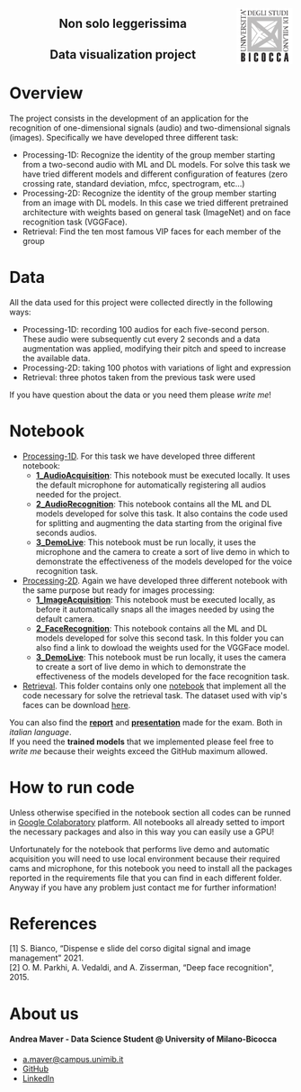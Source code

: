 <p float="left">

 [//]: <img src="https://github.com/andreamaver/DataVisualization/blob/main/images/DSLogo.png" width = "500"/>
 <img src="https://github.com/andreamaver/DataVisualization/blob/main/images/BicoccaLogo.png" width = "100" align="right"/>
</p>
<h2 align="center">Non solo leggerissima</h2>
<h2 align="center">Data visualization project</h2>

# Overview
The project consists in the development of an application for the recognition of one-dimensional signals (audio) and two-dimensional signals (images). Specifically we have developed three different task:

* Processing-1D: Recognize the identity of the group member starting from a two-second audio with ML and DL models. For solve this task we have tried different models and different configuration of features (zero crossing rate, standard deviation, mfcc, spectrogram, etc...)
* Processing-2D: Recognize the identity of the group member starting from an image with DL models. In this case we tried different pretrained architecture with weights based on general task (ImageNet) and on face recognition task (VGGFace).
* Retrieval: Find the ten most famous VIP faces for each member of the group 

# Data
All the data used for this project were collected directly in the following ways:
* Processing-1D: recording 100 audios for each five-second person. These audio were subsequently cut every 2 seconds and a data augmentation was applied, modifying their pitch and speed to increase the available data.
* Processing-2D: taking 100 photos with variations of light and expression
* Retrieval: three photos taken from the previous task were used 

If you have question about the data or you need them please <i>write me</i>!

# Notebook 

* [Processing-1D](https://github.com/rconfa/Digital-Signal-and-Image-Management-Project/tree/main/Notebook/Processing-1D). For this task we have developed three different notebook:
  - [<b>1_AudioAcquisition</b>](https://github.com/rconfa/Digital-Signal-and-Image-Management-Project/blob/main/Notebook/Processing-1D/1_AudioAcquisition.ipynb): This notebook must be executed locally. It uses the default microphone for automatically registering all audios needed for the project.
  - [<b>2_AudioRecognition</b>](https://github.com/rconfa/Digital-Signal-and-Image-Management-Project/blob/main/Notebook/Processing-1D/2_AudioRecognition.ipynb): This notebook contains all the ML and DL models developed for solve this task. It also contains the code used for splitting and augmenting the data starting from the original five seconds audios.
  - [<b>3_DemoLive</b>](https://github.com/rconfa/Digital-Signal-and-Image-Management-Project/blob/main/Notebook/Processing-1D/3_DemoLive.ipynb): This notebook must be run locally, it uses the microphone and the camera to create a sort of live demo in which to demonstrate the effectiveness of the models developed for the voice recognition task. 
* [Processing-2D](https://github.com/rconfa/Digital-Signal-and-Image-Management-Project/tree/main/Notebook/Processing-2D). Again we have developed three different notebook with the same purpose but ready for images processing:
  - [<b>1_ImageAcquisition</b>](https://github.com/rconfa/Digital-Signal-and-Image-Management-Project/blob/main/Notebook/Processing-2D/1_ImageAcquisition.ipynb): This notebook must be executed locally, as before it automatically snaps all the images needed by using the default camera. 
  - [<b>2_FaceRecognition</b>](https://github.com/rconfa/Digital-Signal-and-Image-Management-Project/blob/main/Notebook/Processing-2D/2_FaceRecognition.ipynb): This notebook contains all the ML and DL models developed for solve this second task. In this folder you can also find a link to dowload the weights used for the VGGFace model.
  - [<b>3_DemoLive</b>](https://github.com/rconfa/Digital-Signal-and-Image-Management-Project/blob/main/Notebook/Processing-2D/3_DemoLive.ipynb): This notebook must be run locally, it uses the camera to create a sort of live demo in which to demonstrate the effectiveness of the models developed for the face recognition task. 
* [Retrieval](https://github.com/rconfa/Digital-Signal-and-Image-Management-Project/tree/main/Notebook/Retrieval). This folder contains only one [notebook](https://github.com/rconfa/Digital-Signal-and-Image-Management-Project/blob/main/Notebook/Retrieval/Retrieval.ipynb) that implement all the code necessary for solve the retrieval task. The dataset used with vip's faces can be download [here](https://skydrive.live.com/?cid=1e04f731c1dd71bc&id=1E04F731C1DD71BC!105).

You can also find the [<b>report</b>](https://github.com/rconfa/Digital-Signal-and-Image-Management-Project/blob/main/DSIM_Report_ITA.pdf) and [<b>presentation</b>](https://github.com/rconfa/Digital-Signal-and-Image-Management-Project/blob/main/DSIM_Presentation_ITA.pdf) made for the exam. Both in <i>italian language</i>. <br>
If you need the <b>trained models</b> that we implemented please feel free to <i>write me</i> because their weights exceed the GitHub maximum allowed.

# How to run code
Unless otherwise specified in the notebook section all codes can be runned in [Google Colaboratory](https://colab.research.google.com/) platform. All notebooks all already setted to import the necessary packages and also in this way you can easily use a GPU! <br>

Unfortunately for the notebook that performs live demo and automatic acquisition you will need to use local environment because their required cams and microphone, for this notebook you need to install all the packages reported in the requirements file that you can find in each different folder. <br>
Anyway if you have any problem just contact me for further information!


# References
[1] S. Bianco, “Dispense e slide del corso digital signal and image management” 2021. <br>
[2] O. M. Parkhi, A. Vedaldi, and A. Zisserman, “Deep face recognition", 2015.

# About us

#### Andrea Maver - Data Science Student @ University of Milano-Bicocca
  * a.maver@campus.unimib.it
  * [GitHub](https://github.com/andreamaver)
  * [LinkedIn](https://www.linkedin.com/in/andrea-maver-b19047259/)